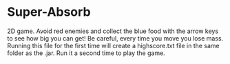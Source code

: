 # Super-Absorb
2D game. Avoid red enemies and collect the blue food with the arrow keys to see how big you can get! Be careful, every time you move you lose mass.
Running this file for the first time will create a highscore.txt file in the same folder as the .jar. Run it a second time to play the game.
